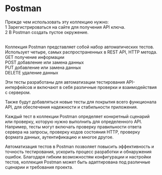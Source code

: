 # Postman

Прежде чем использовать эту коллекцию нужно:
<br>1 Зарегистрироваться на сайте для получения API ключа.
<br>2 В Postman создать пустое окружение. 

<br>Коллекция Postman представляет собой набор автоматических тестов. 
<br>Использует четыре, самых распространенных в REST API, HTTP метода.
<br>GET         получение информации
<br>POST        добавление или замена данных
<br>PUT         добавление или замена данных
<br>DELETE      удаление данных
  
Эти тесты разработаны для автоматизации тестирования API-интерфейсов и включают в себя различные проверки и взаимодействия с сервером. 

Также будут добавляться новые тесты для покрытия всего функционала API,  для обеспечения надежности и стабильности приложения.

Каждый тест в коллекции Postman определяет конкретный сценарий или проверку, которую нужно выполнить для определенного API. Например, тесты могут включать проверку правильности ответа сервера на запросы, проверку кодов состояния HTTP, проверку формата данных, аутентификацию и многое другое.

Автоматизация тестов в Postman позволяет повысить эффективность и точность тестирования, ускорить процесс разработки и обнаружения ошибок. Благодаря гибким возможностям конфигурации и настройки тестов, коллекция Postman может быть адаптирована под различные сценарии и требования проекта.
